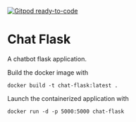 [![Gitpod ready-to-code](https://img.shields.io/badge/Gitpod-ready--to--code-blue?logo=gitpod)](https://gitpod.io/#https://github.com/rpm4real/chat-flask)

# Chat Flask 

A chatbot flask application. 

Build the docker image with 
```
docker build -t chat-flask:latest . 
```

Launch the containerized application with 
```
docker run -d -p 5000:5000 chat-flask
```
